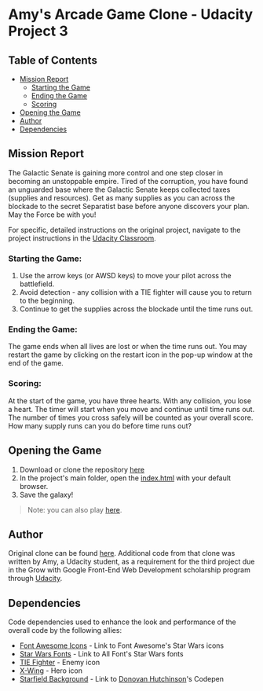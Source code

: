 # Amy's Arcade Game Clone - Udacity Project 3

## Table of Contents

* [Mission Report](#instructions)
  * [Starting the Game](#starting-the-game)
  * [Ending the Game](#ending-the-game)
  * [Scoring](#scoring)
* [Opening the Game](#opening-the-game)
* [Author](#author)
* [Dependencies](#dependencies)

## Mission Report <a id="instructions"></a>

The Galactic Senate is gaining more control and one step closer in becoming an unstoppable empire. Tired of the corruption, you have found an unguarded base where the Galactic Senate keeps collected taxes (supplies and resources).  Get as many supplies as you can across the blockade to the secret Separatist base before anyone discovers your plan. May the Force be with you!

For specific, detailed instructions on the original project, navigate to the project instructions in the [Udacity Classroom](https://classroom.udacity.com/nanodegrees/nd001/parts/c02fda3b-67bf-48d6-a64f-c6960e2d4d79/modules/269645859775463/lessons/2696458597239847/concepts/59a9fe1d-cab4-4256-8479-4550ce4f4cfd).

### Starting the Game: <a id="starting-the-game"></a>
1. Use the arrow keys (or AWSD keys) to move your pilot across the battlefield.
2. Avoid detection - any collision with a TIE fighter will cause you to return to the beginning.
3. Continue to get the supplies across the blockade until the time runs out.

### Ending the Game:<a id="ending-the-game"></a>
The game ends when all lives are lost or when the time runs out.  You may restart the game by clicking on the restart icon in the pop-up window at the end of the game.

### Scoring: <a id="scoring"></a>
At the start of the game, you have three hearts. With any collision, you lose a heart. The timer will start when you move and continue until time runs out.  The number of times you cross safely will be counted as your overall score. How many supply runs can you do before time runs out?

## Opening the Game <a id="opening-the-game"></a>
1. Download or clone the repository [here](https://github.com/amyFEND/frontend-nanodegree-arcade-game.git)
2. In the project's main folder, open the [index.html](./index.html) with your default browser.
3. Save the galaxy!
> Note: you can also play [here](http://htmlpreview.github.io/?https://github.com/amyFEND/FEND-arcade-game/blob/master/index.html).


## Author <a id="author"></a>
Original clone can be found [here](https://github.com/udacity/frontend-nanodegree-arcade-game).
Additional code from that clone was written by Amy, a Udacity student, as a requirement for the third project due in the Grow with Google Front-End Web Development scholarship program through [Udacity](https://www.udacity.com/grow-with-google).

## Dependencies
Code dependencies used to enhance the look and performance of the overall code by the following allies:
- [Font Awesome Icons](https://use.fontawesome.com/releases/v5.1.0/css/all.css) - Link to Font Awesome's Star Wars icons
- [Star Wars Fonts](http://allfont.net/allfont.css?fonts=star-jedi) - Link to All Font's Star Wars fonts
- [TIE Fighter](http://pixelartmaker.com/art/b9e5d6f91bd1f99) - Enemy icon
- [X-Wing](http://pixelartmaker.com/art/91e7b11f006bac0) - Hero icon
- [Starfield Background](http://cssanimation.rocks/demo/starwars/images/bg.jpg) - Link to [Donovan Hutchinson](https://codepen.io/donovanh/pen/pJzwEw)'s Codepen
